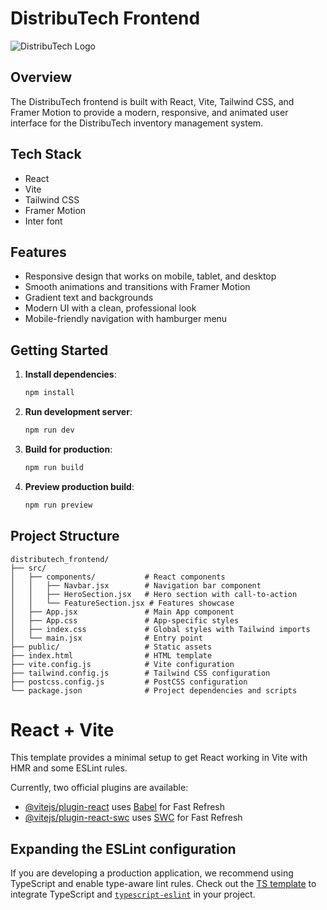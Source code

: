 # DistribuTech Frontend

<img src="https://via.placeholder.com/300x100.png?text=DistribuTech+Logo" alt="DistribuTech Logo" style="display: block; margin: 0 auto;">

## Overview

The DistribuTech frontend is built with React, Vite, Tailwind CSS, and Framer Motion to provide a modern, responsive, and animated user interface for the DistribuTech inventory management system.

## Tech Stack

- React
- Vite
- Tailwind CSS
- Framer Motion
- Inter font

## Features

- Responsive design that works on mobile, tablet, and desktop
- Smooth animations and transitions with Framer Motion
- Gradient text and backgrounds
- Modern UI with a clean, professional look
- Mobile-friendly navigation with hamburger menu

## Getting Started

1. **Install dependencies**:
   ```bash
   npm install
   ```

2. **Run development server**:
   ```bash
   npm run dev
   ```

3. **Build for production**:
   ```bash
   npm run build
   ```

4. **Preview production build**:
   ```bash
   npm run preview
   ```

## Project Structure

```
distributech_frontend/
├── src/
│   ├── components/           # React components
│   │   ├── Navbar.jsx        # Navigation bar component
│   │   ├── HeroSection.jsx   # Hero section with call-to-action
│   │   └── FeatureSection.jsx # Features showcase
│   ├── App.jsx               # Main App component
│   ├── App.css               # App-specific styles
│   ├── index.css             # Global styles with Tailwind imports
│   └── main.jsx              # Entry point
├── public/                   # Static assets
├── index.html                # HTML template
├── vite.config.js            # Vite configuration
├── tailwind.config.js        # Tailwind CSS configuration
├── postcss.config.js         # PostCSS configuration
└── package.json              # Project dependencies and scripts
```

# React + Vite

This template provides a minimal setup to get React working in Vite with HMR and some ESLint rules.

Currently, two official plugins are available:

- [@vitejs/plugin-react](https://github.com/vitejs/vite-plugin-react/blob/main/packages/plugin-react/README.md) uses [Babel](https://babeljs.io/) for Fast Refresh
- [@vitejs/plugin-react-swc](https://github.com/vitejs/vite-plugin-react-swc) uses [SWC](https://swc.rs/) for Fast Refresh

## Expanding the ESLint configuration

If you are developing a production application, we recommend using TypeScript and enable type-aware lint rules. Check out the [TS template](https://github.com/vitejs/vite/tree/main/packages/create-vite/template-react-ts) to integrate TypeScript and [`typescript-eslint`](https://typescript-eslint.io) in your project.
